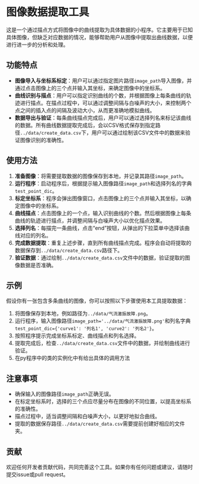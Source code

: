 # 图像数据提取工具

这是一个通过描点方式将图像中的曲线提取为具体数据的小程序。它主要用于已知具体图像，但缺乏对应数据的情况，能够帮助用户从图像中提取出曲线数据，以便进行进一步的分析和处理。

## 功能特点

- **图像导入与坐标系标定**：用户可以通过指定图片路径`image_path`导入图像，并通过点击图像上的三个点并输入其坐标，来确定图像中的坐标系。
- **曲线识别与描点**：用户可以指定识别曲线的个数，并根据图像上每条曲线的轨迹进行描点。在描点过程中，可以通过调整间隔与白噪声的大小，来控制两个点之间的插入点的间隔及波动大小，从而更准确地模拟曲线。
- **数据导出与验证**：每条曲线描点完成后，用户可以通过选择列名来标记该曲线的数据。所有曲线数据提取完成后，会以CSV格式保存到指定路径`../data/create_data.csv`下，用户可以通过绘制该CSV文件中的数据来验证图像识别的准确性。

## 使用方法

1. **准备图像**：将需要提取数据的图像保存到本地，并记录其路径`image_path`。
2. **运行程序**：启动程序后，根据提示输入图像路径`image_path`和选择列名的字典`test_point_dic`。
3. **标定坐标系**：程序会弹出图像窗口，点击图像上的三个点并输入其坐标，以确定图像中的坐标系。
4. **曲线描点**：点击图像上的一个点，输入识别曲线的个数。然后根据图像上每条曲线的轨迹进行描点，并调整间隔与白噪声大小以优化描点效果。
5. **选择列名**：每描完一条曲线，点击“end”按钮，从弹出的下拉菜单中选择该曲线对应的列名。
6. **完成数据提取**：重复上述步骤，直到所有曲线描点完成。程序会自动将提取的数据保存到`../data/create_data.csv`路径下。
7. **验证数据**：通过绘制`../data/create_data.csv`文件中的数据，验证提取的图像数据是否准确。

## 示例

假设你有一张包含多条曲线的图像，你可以按照以下步骤使用本工具提取数据：

1. 将图像保存到本地，例如路径为`../data/气流激振故障.png`。
2. 运行程序，输入图像路径`image_path='../data/气流激振故障.png'`和列名字典`test_point_dic={'curve1': '列名1', 'curve2': '列名2'}`。
3. 按照程序提示完成坐标系标定、曲线描点和列名选择。
4. 提取完成后，检查`../data/create_data.csv`文件中的数据，并绘制曲线进行验证。
5. 在py程序中的类的实例化中有给出具体的调用方法

## 注意事项

- 确保输入的图像路径`image_path`正确无误。
- 在标定坐标系时，选择的三个点应尽量分布在图像的不同位置，以提高坐标系的准确性。
- 描点过程中，适当调整间隔和白噪声大小，以更好地拟合曲线。
- 提取的数据保存路径`../data/create_data.csv`需要提前创建好相应的文件夹。

## 贡献

欢迎任何开发者贡献代码，共同完善这个工具。如果你有任何问题或建议，请随时提交issue或pull request。
